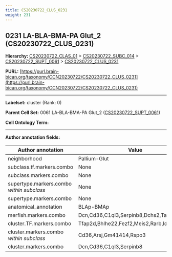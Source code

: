 ```yaml
---
title: CS20230722_CLUS_0231
weight: 231
---
```

## 0231 LA-BLA-BMA-PA Glut_2 (CS20230722_CLUS_0231)
<b>Hierarchy: </b>
[CS20230722_CLAS_01](../CS20230722_CLAS_01) >
[CS20230722_SUBC_014](../CS20230722_SUBC_014) >
[CS20230722_SUPT_0061](../CS20230722_SUPT_0061) >
[CS20230722_CLUS_0231](../CS20230722_CLUS_0231)

**PURL:** [https://purl.brain-bican.org/taxonomy/CCN20230722/CS20230722_CLUS_0231](https://purl.brain-bican.org/taxonomy/CCN20230722/CS20230722_CLUS_0231)

---


**Labelset:** cluster (Rank: 0)

**Parent Cell Set:** 0061 LA-BLA-BMA-PA Glut_2 ([CS20230722_SUPT_0061](../CS20230722_SUPT_0061))



**Cell Ontology Term:** 

[MARKER GENES.]: #


---

[TRANSFERRED ANNOTATIONS.]: #


[AUTHOR ANNOTATION FIELDS.]: #


**Author annotation fields:**

| Author annotation | Value |
|-------------------|-------|
|neighborhood|Pallium-Glut|
|subclass.tf.markers.combo|None|
|subclass.markers.combo|None|
|supertype.markers.combo _within subclass_|None|
|supertype.markers.combo|None|
|anatomical_annotation|BLAp-BMAp|
|merfish.markers.combo|Dcn,Cd36,C1ql3,Serpinb8,Dchs2,Tafa1,Ccbe1|
|cluster.TF.markers.combo|Tfap2d,Bhlhe22,Fezf2,Meis2,Rarb,Id4|
|cluster.markers.combo _within subclass_|Cd36,Arsj,Gm41414,Rspo3|
|cluster.markers.combo|Dcn,Cd36,C1ql3,Serpinb8|
